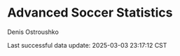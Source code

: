 # Advanced Soccer Statistics
Denis Ostroushko

<!-- gfm -->

Last successful data update: 2025-03-03 23:17:12 CST
